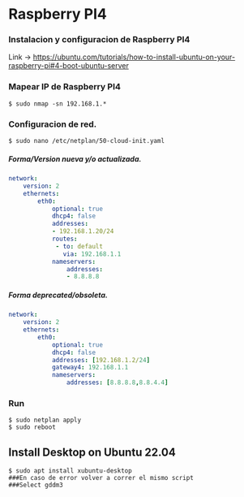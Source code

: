# Raspberry PI4
### Instalacion y configuracion de Raspberry PI4
Link -> https://ubuntu.com/tutorials/how-to-install-ubuntu-on-your-raspberry-pi#4-boot-ubuntu-server

### Mapear IP de Raspberry PI4
```console
$ sudo nmap -sn 192.168.1.*
```

### Configuracion de red.

```console
$ sudo nano /etc/netplan/50-cloud-init.yaml
```
##### Forma/Version nueva y/o actualizada.
```yaml
network:
    version: 2
    ethernets:
        eth0:
            optional: true
            dhcp4: false
            addresses:
            - 192.168.1.20/24
            routes:
             - to: default
               via: 192.168.1.1
            nameservers:
                addresses:
                - 8.8.8.8
```
##### Forma deprecated/obsoleta.
```yaml
network:
    version: 2
    ethernets:
        eth0:
            optional: true
            dhcp4: false
            addresses: [192.168.1.2/24]
            gateway4: 192.168.1.1
            nameservers:
                addresses: [8.8.8.8,8.8.4.4]
```

### Run

```console
$ sudo netplan apply
$ sudo reboot
```

## Install Desktop on Ubuntu 22.04

```console
$ sudo apt install xubuntu-desktop
###En caso de error volver a correr el mismo script
###Select gddm3
```
